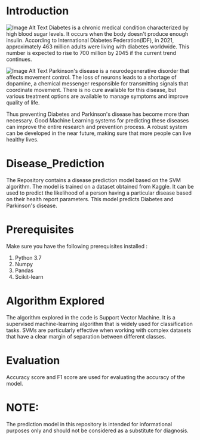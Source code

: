 # Introduction
![Image Alt Text](https://media.istockphoto.com/id/1272421423/vector/tiny-doctor-insert-sample-with-blood-into-digital-glucose-meter-to-control-diabetes-sickness.jpg?s=170667a&w=0&k=20&c=6GyC6wwx8CFoU0K4-9XMARhszSfs1LutZfREoW7ZOiE=)
Diabetes is a chronic medical condition characterized by high blood sugar levels. It occurs when the body doesn't produce enough insulin.
According to International Diabetes Federation(IDF), in 2021, approximately 463 million adults were living with diabetes worldwide. This number is expected to rise to 700 million by 2045 if the current trend continues. 

![Image Alt Text](https://img.freepik.com/premium-vector/parkinsons-disease-cartoon_18591-15566.jpg?w=2000)
Parkinson's disease is a neurodegenerative disorder that affects movement control. The loss of neurons leads to a shortage of dopamine, a chemical messenger responsible for transmitting signals that coordinate movement. There is no cure available for this disease, but various treatment options are available to manage symptoms and improve quality of life.

Thus preventing Diabetes and Parkinson's disease has become more than necessary. Good Machine Learning systems for predicting these diseases can improve the entire research and prevention process. A robust system can be developed in the near future, making sure that more people can live healthy lives.

# Disease_Prediction
The Repository contains a disease prediction model based on the SVM algorithm. The model is trained on a dataset obtained from Kaggle. It can be used to predict the likelihood of a person having a particular disease based on their health report parameters.
This model predicts Diabetes and Parkinson's disease.

# Prerequisites
Make sure you have the following prerequisites installed :
  1. Python 3.7
  2. Numpy
  3. Pandas
  4. Scikit-learn

# Algorithm Explored
The algorithm explored in the code is Support Vector Machine. It is a supervised machine-learning algorithm that is widely used for classification tasks. SVMs are particularly effective when working with complex datasets that have a clear margin of separation between different classes.

# Evaluation
Accuracy score and F1 score are used for evaluating the accuracy of the model.

# NOTE: 
The prediction model in this repository is intended for informational purposes only and should not be considered as a substitute for diagnosis.

